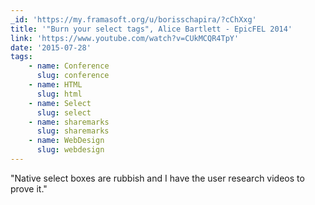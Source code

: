 ```yaml
---
_id: 'https://my.framasoft.org/u/borisschapira/?cChXxg'
title: '"Burn your select tags", Alice Bartlett - EpicFEL 2014'
link: 'https://www.youtube.com/watch?v=CUkMCQR4TpY'
date: '2015-07-28'
tags:
    - name: Conference
      slug: conference
    - name: HTML
      slug: html
    - name: Select
      slug: select
    - name: sharemarks
      slug: sharemarks
    - name: WebDesign
      slug: webdesign
---
```


<div class="markdown"><p>&quot;Native select boxes are rubbish and I have the user research videos to prove it.&quot;
</p></div>
